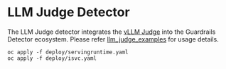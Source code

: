 # LLM Judge Detector

The LLM Judge detector integrates the [vLLM Judge](https://github.com/trustyai-explainability/vllm_judge) into the Guardrails Detector ecosystem. Please refer [llm_judge_examples](../../docs/llm_judge_examples.md) for usage details.

```
oc apply -f deploy/servingruntime.yaml
oc apply -f deploy/isvc.yaml
```